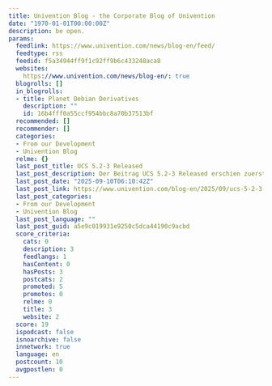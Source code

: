 ```yaml
---
title: Univention Blog - the Corporate Blog of Univention
date: "1970-01-01T00:00:00Z"
description: be open.
params:
  feedlink: https://www.univention.com/news/blog-en/feed/
  feedtype: rss
  feedid: f5a34944ff9f1c92ff9b6c433248aca8
  websites:
    https://www.univention.com/news/blog-en/: true
  blogrolls: []
  in_blogrolls:
  - title: Planet Debian Derivatives
    description: ""
    id: 16b4fff0a55ccf954bbc8a70b37513bf
  recommended: []
  recommender: []
  categories:
  - From our Development
  - Univention Blog
  relme: {}
  last_post_title: UCS 5.2-3 Released
  last_post_description: Der Beitrag UCS 5.2-3 Released erschien zuerst auf Univention.
  last_post_date: "2025-09-10T06:10:42Z"
  last_post_link: https://www.univention.com/blog-en/2025/09/ucs-5-2-3-released/
  last_post_categories:
  - From our Development
  - Univention Blog
  last_post_language: ""
  last_post_guid: a5e9c019931e9250c5dca44190c9acbd
  score_criteria:
    cats: 0
    description: 3
    feedlangs: 1
    hasContent: 0
    hasPosts: 3
    postcats: 2
    promoted: 5
    promotes: 0
    relme: 0
    title: 3
    website: 2
  score: 19
  ispodcast: false
  isnoarchive: false
  innetwork: true
  language: en
  postcount: 10
  avgpostlen: 0
---
```

